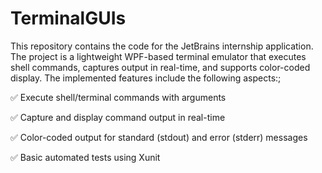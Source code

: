 # TerminalGUIs
This repository contains the code for the JetBrains internship application. The project is a lightweight WPF-based terminal emulator that executes shell commands, captures output in real-time, and supports color-coded display. The implemented features include the following aspects:;

✅ Execute shell/terminal commands with arguments

✅ Capture and display command output in real-time

✅ Color-coded output for standard (stdout) and error (stderr) messages

✅ Basic automated tests using Xunit
